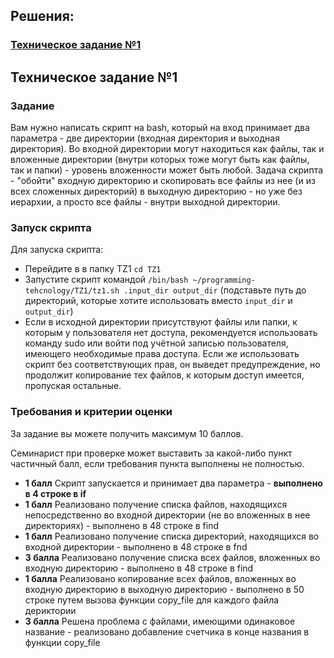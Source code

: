 <h2>Решения:</h2>
<h3><a href="main">Техническое задание №1</a></h3>

<h2>Техническое задание №1</h2>

<h3>Задание</h3>
Вам нужно написать скрипт на bash, который на вход принимает два параметра - две директории (входная директория и выходная директория). Во входной директории могут находиться как файлы, так и вложенные директории (внутри которых тоже могут быть как файлы, так и папки) - уровень вложенности может быть любой. Задача скрипта - "обойти" входную директорию и скопировать все файлы из нее (и из всех сложенных директорий) в выходную директорию - но уже без иерархии, а просто все файлы - внутри выходной директории.

<h3>Запуск скрипта</h3>
Для запуска скрипта:
<ul>
        <li>Перейдите в в папку TZ1 <code>cd TZ1</code></li>
        <li>Запустите скрипт командой <code>/bin/bash ~/programming-tehcnology/TZ1/tz1.sh .input_dir output_dir</code> (подставьте путь до директорий, которые хотите использовать вместо <code>input_dir</code> и <code>output_dir</code>)</li>
  <li>Если в исходной директории присутствуют файлы или папки, к которым у пользователя нет доступа, рекомендуется использовать команду sudo или войти под учётной записью пользователя, имеющего необходимые права доступа. Если же использовать скрипт без соответствующих прав, он выведет предупреждение, но продолжит копирование тех файлов, к которым доступ имеется, пропуская остальные.
</ul>

<h3>Требования и критерии оценки</h3>
За задание вы можете получить максимум 10 баллов.

Семинарист при проверке может выставить за какой-либо пункт частичный балл, если требования пункта выполнены не полностью.
<ul>
<li><b>1 балл</b> Скрипт запускается и принимает два параметра - <b>выполнено в 4 строке в if</b></li>
<li><b>1 балл</b> Реализовано получение списка файлов, находящихся непосредственно во входной директории (не во вложенных в нее директориях) - выполнено в 48 строке в find</li>
<li><b>1 балл</b> Реализовано получение списка директорий, находящихся во входной директории - выполнено в 48 строке в fnd</li>
<li><b>3 балла</b> Реализовано получение списка всех файлов, вложенных во входную директорию - выполнено в 48 строке в find</li>
<li><b>1 балла</b> Реализовано копирование всех файлов, вложенных во входную директорию в выходную директорию - выполнено в 50 строке путем вызова функции copy_file для каждого файла дериктории</li>
<li><b>3 балла</b> Решена проблема с файлами, имеющими одинаковое название - реализовано добавление счетчика в конце названия в функции copy_file</li>
</ul>
